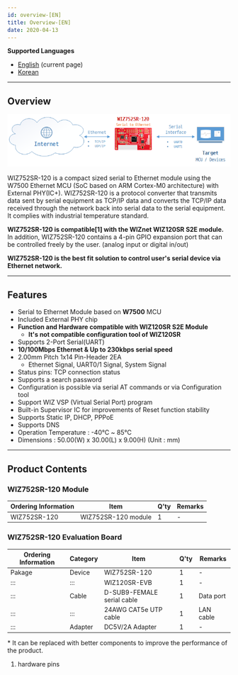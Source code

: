```yaml
---
id: overview-[EN]
title: Overview-[EN]
date: 2020-04-13
---
```


**Supported Languages**  
* [English](overview-[EN]) (current page)  
* [Korean](overview-[KO])

-----

## Overview

![WIZ752SR-120 Product Overview](/img/products/s2e_module/wiz752sr-120/wiz752sr-120_product_overview.png)

WIZ752SR-120 is a compact sized serial to Ethernet module using the
W7500 Ethernet MCU (SoC based on ARM Cortex-M0 architecture) with
External PHY(IC+). WIZ752SR-120 is a protocol converter that transmits
data sent by serial equipment as TCP/IP data and converts the TCP/IP
data received through the network back into serial data to the serial
equipment. It complies with industrial temperature standard.

**WIZ752SR-120 is compatible\[1\] with the WIZnet WIZ120SR S2E module.**
In addition, WIZ752SR-120 contains a 4-pin GPIO expansion port that can
be controlled freely by the user. (analog input or digital in/out)

**WIZ752SR-120 is the best fit solution to control user's serial device
via Ethernet network.**

-----

## Features

  - Serial to Ethernet Module based on **W7500** MCU
  - Included External PHY chip
  - **Function and Hardware compatible with WIZ120SR S2E Module**
      - **It's not compatible configuration tool of WIZ120SR**
  - Supports 2-Port Serial(UART)
  - **10/100Mbps Ethernet & Up to 230kbps serial speed**
  - 2.00mm Pitch 1x14 Pin-Header 2EA
      - Ethernet Signal, UART0/1 Signal, System Signal
  - Status pins: TCP connection status
  - Supports a search password 
  - Configuration is possible via serial AT commands or via
    Configuration tool 
  - Support WIZ VSP (Virtual Serial Port) program
  - Built-in Supervisor IC for improvements of Reset function stability
  - Supports Static IP, DHCP, PPPoE
  - Supports DNS
  - Operation Temperature : -40℃ \~ 85℃
  - Dimensions : 50.00(W) x 30.00(L) x 9.00(H) (Unit : mm)

-----

## Product Contents

### WIZ752SR-120 Module

| Ordering Information | Item                | Q'ty | Remarks |
| -------------------- | ------------------- | ---- | ------- |
| WIZ752SR-120         | WIZ752SR-120 module | 1    | \-      |

### WIZ752SR-120 Evaluation Board

| Ordering Information | Category | Item                       | Q'ty | Remarks   |
| -------------------- | -------- | -------------------------- | ---- | --------- |
| Pakage               | Device   | WIZ752SR-120               | 1    | \-        |
| :::                  | :::      | WIZ120SR-EVB               | 1    | \-        |
| :::                  | Cable    | D-SUB9-FEMALE serial cable | 1    | Data port |
| :::                  | :::      | 24AWG CAT5e UTP cable      | 1    | LAN cable |
| :::                  | Adapter  | DC5V/2A Adapter            | 1    | \-        |

\* It can be replaced with better components to improve the performance
of the product.

1.  hardware pins
